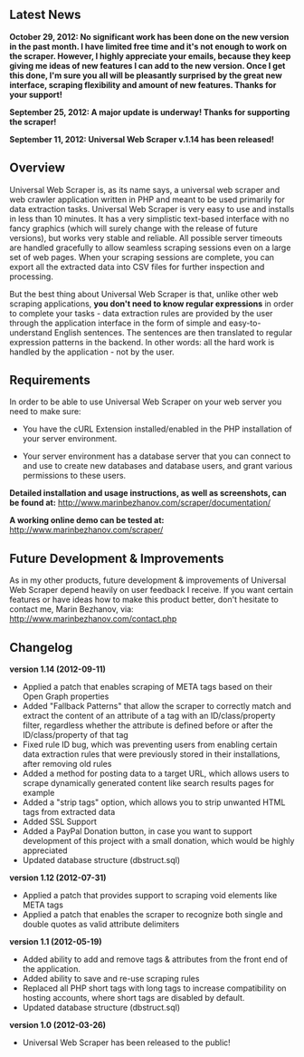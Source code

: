 ## Latest News ##
**October 29, 2012: No significant work has been done on the new version in the past month. I have limited free time and it's not enough to work on the scraper. However, I highly appreciate your emails, because they keep giving me ideas of new features I can add to the new version. Once I get this done, I'm sure you all will be pleasantly surprised by the great new interface, scraping flexibility and amount of new features. Thanks for your support!**

**September 25, 2012: A major update is underway! Thanks for supporting the scraper!**

**September 11, 2012: Universal Web Scraper v.1.14 has been released!**

## Overview ##
Universal Web Scraper is, as its name says, a universal web scraper and web crawler application written in PHP and meant to be used primarily for data extraction tasks. Universal Web Scraper is very easy to use and installs in less than 10 minutes. It has a very simplistic text-based interface with no fancy graphics (which will surely change with the release of future versions), but works very stable and reliable. All possible server timeouts are handled gracefully to allow seamless scraping sessions even on a large set of web pages. When your scraping sessions are complete, you can export all the extracted data into CSV files for further inspection and processing.

But the best thing about Universal Web Scraper is that, unlike other web scraping applications, **you don't need to know regular expressions** in order to complete your tasks - data extraction rules are provided by the user through the application interface in the form of simple and easy-to-understand English sentences. The sentences are then translated to regular expression patterns in the backend. In other words: all the hard work is handled by the application - not by the user.

## Requirements ##
In order to be able to use Universal Web Scraper on your web server you need to make sure:

- You have the cURL Extension installed/enabled in the PHP installation of your server environment.

- Your server environment has a database server that you can connect to and use to create new databases and database users, and grant various permissions to these users.

**Detailed installation and usage instructions, as well as screenshots, can be found at:** http://www.marinbezhanov.com/scraper/documentation/

**A working online demo can be tested at:** http://www.marinbezhanov.com/scraper/

## Future Development & Improvements ##
As in my other products, future development & improvements of Universal Web Scraper depend heavily on user feedback I receive. If you want certain features or have ideas how to make this product better, don't hesitate to contact me, Marin Bezhanov, via: http://www.marinbezhanov.com/contact.php

## Changelog ##
**version 1.14 (2012-09-11)**
  * Applied a patch that enables scraping of META tags based on their Open Graph properties
  * Added "Fallback Patterns" that allow the scraper to correctly match and extract the content of an attribute of a tag with an ID/class/property filter, regardless whether the attribute is defined before or after the ID/class/property of that tag
  * Fixed rule ID bug, which was preventing users from enabling certain data extraction rules that were previously stored in their installations, after removing old rules
  * Added a method for posting data to a target URL, which allows users to scrape dynamically generated content like search results pages for example
  * Added a "strip tags" option, which allows you to strip unwanted HTML tags from extracted data
  * Added SSL Support
  * Added a PayPal Donation button, in case you want to support development of this project with a small donation, which would be highly appreciated
  * Updated database structure (dbstruct.sql)

**version 1.12 (2012-07-31)**
  * Applied a patch that provides support to scraping void elements like META tags
  * Applied a patch that enables the scraper to recognize both single and double quotes as valid attribute delimiters

**version 1.1 (2012-05-19)**
  * Added ability to add and remove tags & attributes from the front end of the application.
  * Added ability to save and re-use scraping rules
  * Replaced all PHP short tags with long tags to increase compatibility on hosting accounts, where short tags are disabled by default.
  * Updated database structure (dbstruct.sql)

**version 1.0 (2012-03-26)**
  * Universal Web Scraper has been released to the public!
